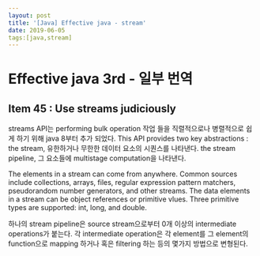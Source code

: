 ```yaml
---
layout: post
title: '[Java] Effective java - stream'
date: 2019-06-05
tags:[java,stream]
---
```


# Effective java 3rd - 일부 번역

## Item 45 : Use streams judiciously

streams API는 performing bulk operation 작업 들을 직렬적으로나 병렬적으로  쉽게 하기 위해 java 8부터 추가 되었다. This API provides two key abstractions : the stream, 유한하거나 무한한 데이터 요소의 시퀀스를 나타낸다. the stream pipeline, 그 요소들에 multistage computation을 나타낸다.

The elements in a stream can come from anywhere. Common sources include collections, arrays, files, regular expression pattern matchers, pseudorandom number generators, and other streams. The data elements in a stream can be object references or primitive vlues. Three primitive types are supported: int, long, and double.

하나의 stream pipeline은 source stream으로부터 0개 이상의 intermediate operations가 붙는다. 각 intermediate operation은 각 element를 그 element의 function으로 mapping 하거나 혹은 filtering 하는 등의 몇가지 방법으로 변형된다.

